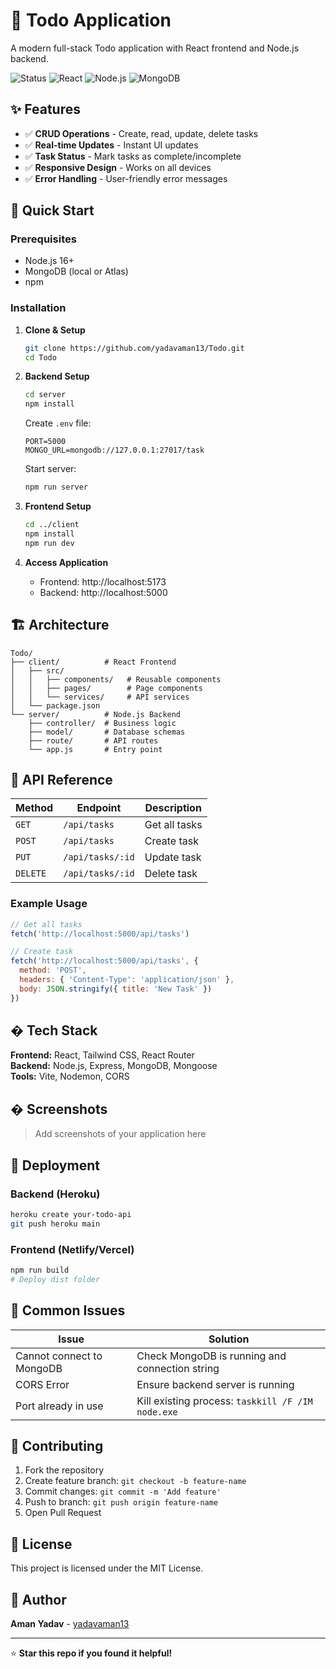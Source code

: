 # 📝 Todo Application

A modern full-stack Todo application with React frontend and Node.js backend.

![Status](https://img.shields.io/badge/Status-Complete-brightgreen) ![React](https://img.shields.io/badge/React-18+-blue) ![Node.js](https://img.shields.io/badge/Node.js-16+-green) ![MongoDB](https://img.shields.io/badge/MongoDB-Latest-darkgreen)

## ✨ Features

- ✅ **CRUD Operations** - Create, read, update, delete tasks
- ✅ **Real-time Updates** - Instant UI updates
- ✅ **Task Status** - Mark tasks as complete/incomplete
- ✅ **Responsive Design** - Works on all devices
- ✅ **Error Handling** - User-friendly error messages

## 🚀 Quick Start

### Prerequisites
- Node.js 16+
- MongoDB (local or Atlas)
- npm

### Installation

1. **Clone & Setup**
   ```bash
   git clone https://github.com/yadavaman13/Todo.git
   cd Todo
   ```

2. **Backend Setup**
   ```bash
   cd server
   npm install
   ```
   
   Create `.env` file:
   ```env
   PORT=5000
   MONGO_URL=mongodb://127.0.0.1:27017/task
   ```
   
   Start server:
   ```bash
   npm run server
   ```

3. **Frontend Setup**
   ```bash
   cd ../client
   npm install
   npm run dev
   ```

4. **Access Application**
   - Frontend: http://localhost:5173
   - Backend: http://localhost:5000

## 🏗️ Architecture

```
Todo/
├── client/          # React Frontend
│   ├── src/
│   │   ├── components/   # Reusable components
│   │   ├── pages/        # Page components
│   │   └── services/     # API services
│   └── package.json
└── server/          # Node.js Backend
    ├── controller/  # Business logic
    ├── model/       # Database schemas
    ├── route/       # API routes
    └── app.js       # Entry point
```

## 🔌 API Reference

| Method | Endpoint | Description |
|--------|----------|-------------|
| `GET` | `/api/tasks` | Get all tasks |
| `POST` | `/api/tasks` | Create task |
| `PUT` | `/api/tasks/:id` | Update task |
| `DELETE` | `/api/tasks/:id` | Delete task |

### Example Usage
```javascript
// Get all tasks
fetch('http://localhost:5000/api/tasks')

// Create task
fetch('http://localhost:5000/api/tasks', {
  method: 'POST',
  headers: { 'Content-Type': 'application/json' },
  body: JSON.stringify({ title: 'New Task' })
})
```

## �️ Tech Stack

**Frontend:** React, Tailwind CSS, React Router  
**Backend:** Node.js, Express, MongoDB, Mongoose  
**Tools:** Vite, Nodemon, CORS

## � Screenshots

> Add screenshots of your application here

## 🚀 Deployment

### Backend (Heroku)
```bash
heroku create your-todo-api
git push heroku main
```

### Frontend (Netlify/Vercel)
```bash
npm run build
# Deploy dist folder
```

## 🐛 Common Issues

| Issue | Solution |
|-------|----------|
| Cannot connect to MongoDB | Check MongoDB is running and connection string |
| CORS Error | Ensure backend server is running |
| Port already in use | Kill existing process: `taskkill /F /IM node.exe` |

## 🤝 Contributing

1. Fork the repository
2. Create feature branch: `git checkout -b feature-name`
3. Commit changes: `git commit -m 'Add feature'`
4. Push to branch: `git push origin feature-name`
5. Open Pull Request

## 📄 License

This project is licensed under the MIT License.

## 👤 Author

**Aman Yadav** - [yadavaman13](https://github.com/yadavaman13)

---

⭐ **Star this repo if you found it helpful!**
